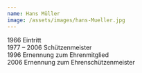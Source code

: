 ```yaml
---
name: Hans Müller
image: /assets/images/hans-Mueller.jpg
---
```

1966 Eintritt  
1977 – 2006 Schützenmeister  
1996 Ernennung zum Ehrenmitglied  
2006 Ernennung zum Ehrenschützenmeister  

